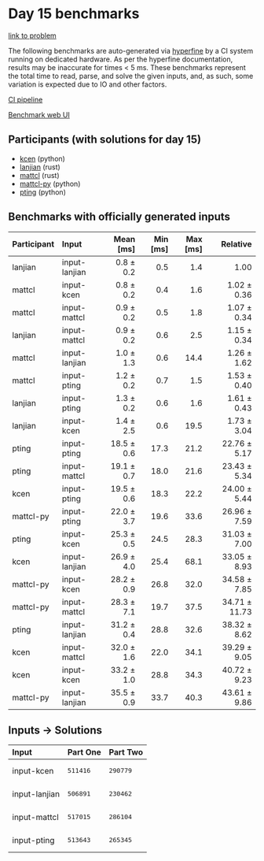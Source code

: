# Day 15 benchmarks

[link to problem](https://adventofcode.com/2023/day/15)

The following benchmarks are auto-generated via
[hyperfine](https://github.com/sharkdp/hyperfine) by a CI system running on
dedicated hardware. As per the hyperfine documentation, results may be
inaccurate for times < 5 ms. These benchmarks represent the total time to read,
parse, and solve the given inputs, and, as such, some variation is expected due
to IO and other factors.

[CI pipeline](http://ci.papercode.net:8080/teams/main/pipelines/aoc2023)

[Benchmark web UI](https://aoc.ancalagon.black)


## Participants (with solutions for day 15)

- [kcen](https://github.com/kcen/aoc2023) (python)
- [lanjian](https://github.com/lanjian/aoc-2023) (rust)
- [mattcl](https://github.com/mattcl/aoc2023) (rust)
- [mattcl-py](https://github.com/mattcl/aoc2023-py) (python)
- [pting](https://github.com/pting/aoc2023) (python)


## Benchmarks with officially generated inputs

| Participant | Input | Mean [ms] | Min [ms] | Max [ms] | Relative |
|:---|:---|---:|---:|---:|---:|
| lanjian | input-lanjian | 0.8 ± 0.2 | 0.5 | 1.4 | 1.00 |
| mattcl | input-kcen | 0.8 ± 0.2 | 0.4 | 1.6 | 1.02 ± 0.36 |
| mattcl | input-mattcl | 0.9 ± 0.2 | 0.5 | 1.8 | 1.07 ± 0.34 |
| lanjian | input-mattcl | 0.9 ± 0.2 | 0.6 | 2.5 | 1.15 ± 0.34 |
| mattcl | input-lanjian | 1.0 ± 1.3 | 0.6 | 14.4 | 1.26 ± 1.62 |
| mattcl | input-pting | 1.2 ± 0.2 | 0.7 | 1.5 | 1.53 ± 0.40 |
| lanjian | input-pting | 1.3 ± 0.2 | 0.6 | 1.6 | 1.61 ± 0.43 |
| lanjian | input-kcen | 1.4 ± 2.5 | 0.6 | 19.5 | 1.73 ± 3.04 |
| pting | input-pting | 18.5 ± 0.6 | 17.3 | 21.2 | 22.76 ± 5.17 |
| pting | input-mattcl | 19.1 ± 0.7 | 18.0 | 21.6 | 23.43 ± 5.34 |
| kcen | input-pting | 19.5 ± 0.6 | 18.3 | 22.2 | 24.00 ± 5.44 |
| mattcl-py | input-pting | 22.0 ± 3.7 | 19.6 | 33.6 | 26.96 ± 7.59 |
| pting | input-kcen | 25.3 ± 0.5 | 24.5 | 28.3 | 31.03 ± 7.00 |
| kcen | input-lanjian | 26.9 ± 4.0 | 25.4 | 68.1 | 33.05 ± 8.93 |
| mattcl-py | input-kcen | 28.2 ± 0.9 | 26.8 | 32.0 | 34.58 ± 7.85 |
| mattcl-py | input-mattcl | 28.3 ± 7.1 | 19.7 | 37.5 | 34.71 ± 11.73 |
| pting | input-lanjian | 31.2 ± 0.4 | 28.8 | 32.6 | 38.32 ± 8.62 |
| kcen | input-mattcl | 32.0 ± 1.6 | 22.0 | 34.1 | 39.29 ± 9.05 |
| kcen | input-kcen | 33.2 ± 1.0 | 28.8 | 34.3 | 40.72 ± 9.23 |
| mattcl-py | input-lanjian | 35.5 ± 0.9 | 33.7 | 40.3 | 43.61 ± 9.86 |


## Inputs -> Solutions

| Input | Part One | Part Two |
|:---|:---|:---|
|input-kcen|<pre>511416</pre>|<pre>290779</pre>|
|input-lanjian|<pre>506891</pre>|<pre>230462</pre>|
|input-mattcl|<pre>517015</pre>|<pre>286104</pre>|
|input-pting|<pre>513643</pre>|<pre>265345</pre>|